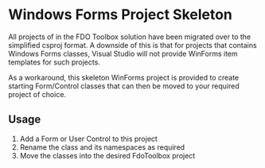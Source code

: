 ﻿# Windows Forms Project Skeleton

All projects of in the FDO Toolbox solution have been migrated over to the simplified
csproj format. A downside of this is that for projects that contains Windows Forms classes, Visual
Studio will not provide WinForms item templates for such projects.

As a workaround, this skeleton WinForms project is provided to create starting Form/Control classes
that can then be moved to your required project of choice.

## Usage

1. Add a Form or User Control to this project
2. Rename the class and its namespaces as required
3. Move the classes into the desired FdoToolbox project